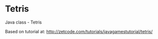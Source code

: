 Tetris
==========

Java class - Tetris

Based on tutorial at:
http://zetcode.com/tutorials/javagamestutorial/tetris/
